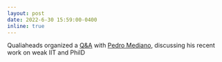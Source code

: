 ```yaml
---
layout: post
date: 2022-6-30 15:59:00-0400
inline: true
---
```


Qualiaheads organized a <a href='https://aproca.github.io/talks/pedromediano_qna/'>Q&A</a> with <a href='https://pmediano.gitlab.io/'>Pedro Mediano</a>, discussing his recent work on weak IIT and PhiID